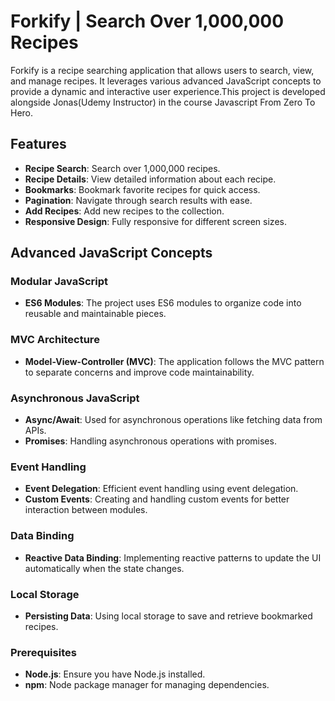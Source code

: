 # Forkify | Search Over 1,000,000 Recipes

Forkify is a recipe searching application that allows users to search, view, and manage recipes. It leverages various advanced JavaScript concepts to provide a dynamic and interactive user experience.This project is developed alongside Jonas(Udemy Instructor) in the course Javascript From Zero To Hero.
 
## Features

- **Recipe Search**: Search over 1,000,000 recipes.
- **Recipe Details**: View detailed information about each recipe.
- **Bookmarks**: Bookmark favorite recipes for quick access.
- **Pagination**: Navigate through search results with ease.
- **Add Recipes**: Add new recipes to the collection.
- **Responsive Design**: Fully responsive for different screen sizes.

## Advanced JavaScript Concepts

### Modular JavaScript
- **ES6 Modules**: The project uses ES6 modules to organize code into reusable and maintainable pieces.

### MVC Architecture
- **Model-View-Controller (MVC)**: The application follows the MVC pattern to separate concerns and improve code maintainability.

### Asynchronous JavaScript
- **Async/Await**: Used for asynchronous operations like fetching data from APIs.
- **Promises**: Handling asynchronous operations with promises.

### Event Handling
- **Event Delegation**: Efficient event handling using event delegation.
- **Custom Events**: Creating and handling custom events for better interaction between modules.

### Data Binding
- **Reactive Data Binding**: Implementing reactive patterns to update the UI automatically when the state changes.

### Local Storage
- **Persisting Data**: Using local storage to save and retrieve bookmarked recipes.


### Prerequisites

- **Node.js**: Ensure you have Node.js installed.
- **npm**: Node package manager for managing dependencies.





